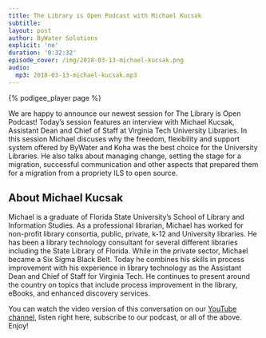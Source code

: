 ```yaml
---
title: The Library is Open Podcast with Michael Kucsak
subtitle:
layout: post
author: ByWater Solutions
explicit: 'no'
duration: '0:32:32'
episode_cover: /img/2018-03-13-michael-kucsak.png
audio:
  mp3: 2018-03-13-michael-kucsak.mp3
---
```


{% podigee_player page %}

We are happy to announce our newest session for The Library is Open Podcast! Today’s session features an interview with Michael Kucsak, Assistant Dean and Chief of Staff at Virginia Tech University Libraries. In this session Michael discuses why the freedom, flexibility and support system offered by ByWater and Koha was the best choice for the University Libraries. He also talks about managing change, setting the stage for a migration, successful communication and other aspects that prepared them for a migration from a propriety ILS to open source.

## About Michael Kucsak

Michael is a graduate of Florida State University’s School of Library and Information Studies. As a professional librarian, Michael has worked for non-profit library consortia, public, private, k-12 and University libraries. He has been a library technology consultant for several different libraries including the State Library of Florida. While in the private sector, Michael became a Six Sigma Black Belt. Today he combines his skills in process improvement with his experience in library technology as the Assistant Dean and Chief of Staff for Virginia Tech. He continues to present around the country on topics that include process improvement in the library, eBooks, and enhanced discovery services.

You can watch the video version of this conversation on our [YouTube channel](https://www.youtube.com/playlist?list=PLV_OXyJ1D3Bi8zmgDWnaDz2d35FkC6j-v), listen right here, subscribe to our podcast, or all of the above. Enjoy!
